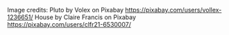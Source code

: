 
Image credits:
Pluto by Volex on Pixabay https://pixabay.com/users/vollex-1236651/
House by Claire Francis on Pixabay https://pixabay.com/users/clfr21-6530007/
